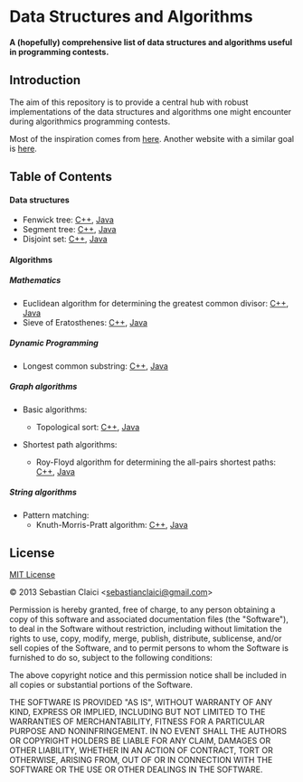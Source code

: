 Data Structures and Algorithms
==============================
#### A (hopefully) comprehensive list of data structures and algorithms useful in programming contests. ####

Introduction
------------

The aim of this repository is to provide a central hub with robust implementations of the data structures and algorithms one might encounter during algorithmics programming contests.

Most of the inspiration comes from [here](http://www.infoarena.ro/arhiva-educationala). Another website with a similar goal is [here](http://e-maxx.ru/algo/).

Table of Contents
-----------------
#### Data structures
* Fenwick tree: [C++](/cpp/data_structures/fenwick_tree/fenwick_tree.cpp), [Java](/java/src/data_structures/fenwick_tree/FenwickTree.java)
* Segment tree: [C++](/cpp/data_structures/segment_tree/segment_tree.cpp), [Java](/java/src/data_structures/segment_tree/SegmentTree.java)
* Disjoint set: [C++](/cpp/data_structures/disjoint_set/disjoint_set.cpp), [Java](/java/src/data_structures/disjoint_set/DisjointSet.java)

#### Algorithms
##### Mathematics
* Euclidean algorithm for determining the greatest common divisor: [C++](/cpp/algorithms/euclid_gcd/euclid_gcd.cpp), [Java](/java/src/algorithms/euclid_gcd/GreatestCommonDivisor.java)
* Sieve of Eratosthenes: [C++](/cpp/algorithms/eratosthenes_sieve/eratosthenes_sieve.cpp), [Java](/java/src/algorithms/eratosthenes_sieve/EratosthenesSieve.java)

##### Dynamic Programming
* Longest common substring: [C++](/cpp/algorithms/longest_common_substring/longest_common_substring.cpp), [Java](/java/src/algorithms/longest_common_substring/LongestCommonSubstring.java)

##### Graph algorithms
* Basic algorithms:
    * Topological sort: [C++](/cpp/algorithms/topological_sort/topological_sort.cpp), [Java](/java/src/algorithms/topological_sort/TopologicalSort.java)

* Shortest path algorithms:
    * Roy-Floyd algorithm for determining the all-pairs shortest paths: [C++](/cpp/algorithms/roy_floyd/roy_floyd.cpp), [Java](/java/src/algorithms/roy_floyd/RoyFloyd.java)

##### String algorithms
* Pattern matching:
    * Knuth-Morris-Pratt algorithm: [C++](/cpp/algorithms/knuth_morris_pratt/knuth_morris_pratt.cpp), [Java](/java/src/algorithms/knuth_morris_pratt/KnuthMorrisPratt.java)

License
-------

[MIT License](http://opensource.org/licenses/mit-license.php)

&copy; 2013 Sebastian Claici &lt;sebastianclaici@gmail.com&gt;

Permission is hereby granted, free of charge, to any person obtaining a copy
of this software and associated documentation files (the "Software"), to deal
in the Software without restriction, including without limitation the rights
to use, copy, modify, merge, publish, distribute, sublicense, and/or sell
copies of the Software, and to permit persons to whom the Software is
furnished to do so, subject to the following conditions:

The above copyright notice and this permission notice shall be included in
all copies or substantial portions of the Software.

THE SOFTWARE IS PROVIDED "AS IS", WITHOUT WARRANTY OF ANY KIND, EXPRESS OR
IMPLIED, INCLUDING BUT NOT LIMITED TO THE WARRANTIES OF MERCHANTABILITY,
FITNESS FOR A PARTICULAR PURPOSE AND NONINFRINGEMENT. IN NO EVENT SHALL THE
AUTHORS OR COPYRIGHT HOLDERS BE LIABLE FOR ANY CLAIM, DAMAGES OR OTHER
LIABILITY, WHETHER IN AN ACTION OF CONTRACT, TORT OR OTHERWISE, ARISING FROM,
OUT OF OR IN CONNECTION WITH THE SOFTWARE OR THE USE OR OTHER DEALINGS IN
THE SOFTWARE.


